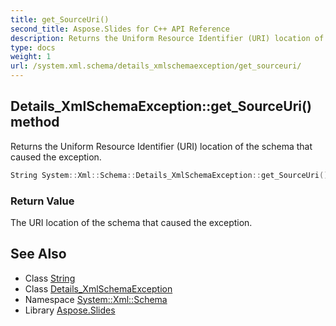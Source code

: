```yaml
---
title: get_SourceUri()
second_title: Aspose.Slides for C++ API Reference
description: Returns the Uniform Resource Identifier (URI) location of the schema that caused the exception.
type: docs
weight: 1
url: /system.xml.schema/details_xmlschemaexception/get_sourceuri/
---
```

## Details_XmlSchemaException::get_SourceUri() method


Returns the Uniform Resource Identifier (URI) location of the schema that caused the exception.

```cpp
String System::Xml::Schema::Details_XmlSchemaException::get_SourceUri()
```


### Return Value

The URI location of the schema that caused the exception.

## See Also

* Class [String](../../../system/string/)
* Class [Details_XmlSchemaException](../)
* Namespace [System::Xml::Schema](../../)
* Library [Aspose.Slides](../../../)